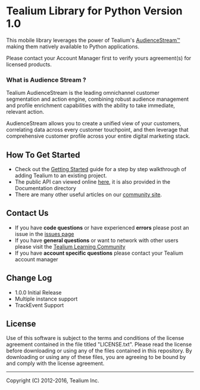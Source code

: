 # Tealium Library for Python Version 1.0

This mobile library leverages the power of Tealium's [AudienceStream™](http://tealium.com/products/audiencestream/) making them natively available to Python applications.

Please contact your Account Manager first to verify yours agreement(s) for licensed products.

### What is Audience Stream ?

Tealium AudienceStream is the leading omnichannel customer segmentation and action engine, combining robust audience management and profile enrichment capabilities with the ability to take immediate, relevant action.

AudienceStream allows you to create a unified view of your customers, correlating data across every customer touchpoint, and then leverage that comprehensive customer profile across your entire digital marketing stack.

## How To Get Started

* Check out the [Getting Started](https://community.tealiumiq.com/t5/Mobile-Libraries/Mobile-140-Getting-Started-With-Python/ta-p/12496) guide for a step by step walkthrough of adding Tealium to an existing project.  
* The public API can viewed online [here](https://community.tealiumiq.com/t5/Mobile-Libraries/Tealium-Python-APIs/ta-p/14699), it is also provided in the Documentation directory
* There are many other useful articles on our [community site](https://community.tealiumiq.com).

## Contact Us

* If you have **code questions** or have experienced **errors** please post an issue in the [issues page](../../issues)
* If you have **general questions** or want to network with other users please visit the [Tealium Learning Community](https://community.tealiumiq.com)
* If you have **account specific questions** please contact your Tealium account manager

## Change Log

- 1.0.0 Initial Release
- Multiple instance support
- TrackEvent Support


## License

Use of this software is subject to the terms and conditions of the license agreement contained in the file titled "LICENSE.txt".  Please read the license before downloading or using any of the files contained in this repository. By downloading or using any of these files, you are agreeing to be bound by and comply with the license agreement.


---
Copyright (C) 2012-2016, Tealium Inc.
